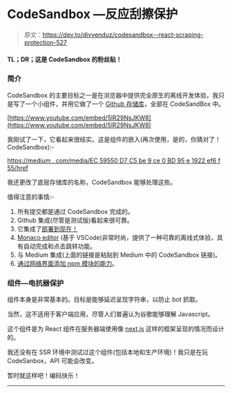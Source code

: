 # CodeSandbox —反应刮擦保护

> 原文：<https://dev.to/divyenduz/codesandbox--react-scraping-protection-527>

#### TL；DR；这是 CodeSandbox 的粉丝贴！

### 简介

CodeSandbox 的主要目标之一是在浏览器中提供完全原生的离线开发体验，我只是写了一个小组件，并用它做了一个 [Github 存储库](https://github.com/divyenduz/React-Scraping-Protection)，全部在 CodeSandBox 中。

[https://www.youtube.com/embed/5lR29NsJKW8](https://www.youtube.com/embed/5lR29NsJKW8)

我刚试了一下，它看起来很结实。这是组件的嵌入(再次使用，是的，你猜对了！CodeSandbox):-

[https://medium . com/media/EC 59550 D7 C5 be 9 ce 0 BD 95 e 1922 ef6 f 55/href](https://medium.com/media/ec59550d7c5be9ce0bd95e1922ef6f55/href)

我还更改了底层存储库的名称，CodeSandbox 能够处理这些。

值得注意的事情:-

1.  所有提交都是通过 CodeSandbox 完成的。
2.  Github 集成(尽管是测试版)看起来很可靠。
3.  它集成了[部署到现在！](https://zeit.co/now)
4.  [Monaco editor](https://github.com/Microsoft/monaco-editor) (基于 VSCode)非常时尚，提供了一种可靠的离线式体验，具有自动完成和点击跳转功能。
5.  与 Medium 集成(上面的链接是粘贴到 Medium 中的 CodeSandbox 链接)。
6.  [通过网络界面添加 npm 模块的能力](https://hackernoon.com/how-we-make-npm-packages-work-in-the-browser-announcing-the-new-packager-6ce16aa4cee6)。

### 组件—电抗器保护

组件本身是非常基本的。目标是能够延迟呈现字符串，以防止 bot 抓取。

当然，这不适用于客户端应用，尽管人们普遍认为谷歌能够理解 Javascript。

这个组件是为 React 组件在服务器端使用像 [next.js](https://github.com/zeit/next.js) 这样的框架呈现的情况而设计的。

我还没有在 SSR 环境中测试过这个组件(包括本地和生产环境)！我只是在玩 CodeSanbox，API 可能会改变。

暂时就这样吧！编码快乐！

* * *